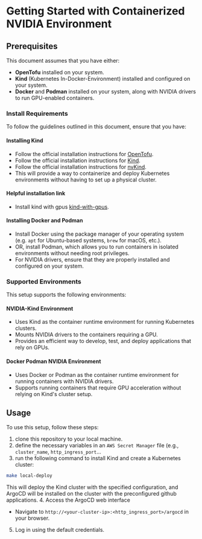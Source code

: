 # Getting Started with Containerized NVIDIA Environment

## Prerequisites

This document assumes that you have either:

*   **OpenTofu** installed on your system.
*   **Kind** (Kubernetes In-Docker-Environment) installed and configured on your system.
*   **Docker** and **Podman** installed on your system, along with NVIDIA drivers to run GPU-enabled containers.

### Install Requirements

To follow the guidelines outlined in this document, ensure that you have:

#### Installing Kind
*   Follow the official installation instructions for [OpenTofu](https://opentofu.org/).
*   Follow the official installation instructions for [Kind](https://kind.sigs.k8s.io/docs/user-guide/install/).
*   Follow the official installation instructions for [nvKind](https://github.com/NVIDIA/nvkind).
*   This will provide a way to containerize and deploy Kubernetes environments without having to set up a physical cluster.

#### Helpful installation link
*   Install kind with gpus [kind-with-gpus](https://www.substratus.ai/blog/kind-with-gpus).

#### Installing Docker and Podman

*   Install Docker using the package manager of your operating system (e.g. `apt` for Ubuntu-based systems, `brew` for macOS, etc.).
*   OR, install Podman, which allows you to run containers in isolated environments without needing root privileges.
*   For NVIDIA drivers, ensure that they are properly installed and configured on your system.

### Supported Environments

This setup supports the following environments:

#### NVIDIA-Kind Environment

*   Uses Kind as the container runtime environment for running Kubernetes clusters.
*   Mounts NVIDIA drivers to the containers requiring a GPU.
*   Provides an efficient way to develop, test, and deploy applications that rely on GPUs.

#### Docker Podman NVIDIA Environment

*   Uses Docker or Podman as the container runtime environment for running containers with NVIDIA drivers.
*   Supports running containers that require GPU acceleration without relying on Kind's cluster setup.

## Usage
To use this setup, follow these steps:
1. clone this repository to your local machine.
2. define the necessary variables in an `AWS Secret Manager` file (e.g., `cluster_name`, `http_ingress_port`...
3. run the following command to install Kind and create a Kubernetes cluster:
```bash
make local-deploy
```
This will deploy the Kind cluster with the specified configuration, and ArgoCD will be installed on the cluster with the preconfigured github applications.
4. Access the ArgoCD web interface
*   Navigate to `http://<your-cluster-ip>:<http_ingress_port>/argocd` in your browser.
5. Log in using the default credentials.


